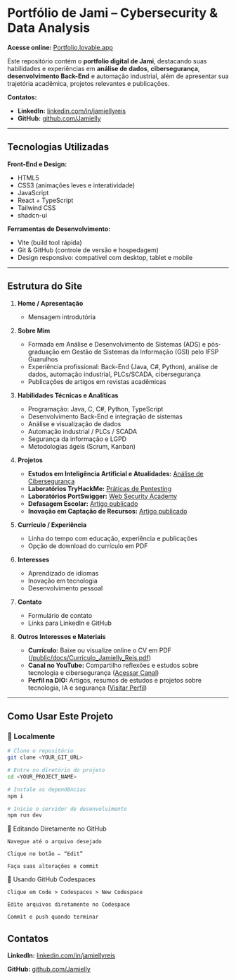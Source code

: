 # Portfólio de Jami – Cybersecurity & Data Analysis

**Acesse online:** [Portfolio.lovable.app](https://jamiportfolio.lovable.app/)

Este repositório contém o **portfolio digital de Jami**, destacando suas habilidades e experiências em **análise de dados**, **cibersegurança**, **desenvolvimento Back-End** e automação industrial, além de apresentar sua trajetória acadêmica, projetos relevantes e publicações.

**Contatos:**
- **LinkedIn:** [linkedin.com/in/jamiellyreis](https://www.linkedin.com/in/jamiellyreis/)
- **GitHub:** [github.com/Jamielly](https://github.com/Jamielly)

---

## Tecnologias Utilizadas

**Front-End e Design:**
- HTML5
- CSS3 (animações leves e interatividade)
- JavaScript
- React + TypeScript
- Tailwind CSS
- shadcn-ui

**Ferramentas de Desenvolvimento:**
- Vite (build tool rápida)
- Git & GitHub (controle de versão e hospedagem)
- Design responsivo: compatível com desktop, tablet e mobile

---

## Estrutura do Site

1. **Home / Apresentação**
   - Mensagem introdutória

2. **Sobre Mim**
   - Formada em Análise e Desenvolvimento de Sistemas (ADS) e pós-graduação em Gestão de Sistemas da Informação (GSI) pelo IFSP Guarulhos
   - Experiência profissional: Back-End (Java, C#, Python), análise de dados, automação industrial, PLCs/SCADA, cibersegurança
   - Publicações de artigos em revistas acadêmicas

3. **Habilidades Técnicas e Analíticas**
   - Programação: Java, C, C#, Python, TypeScript
   - Desenvolvimento Back-End e integração de sistemas
   - Análise e visualização de dados
   - Automação industrial / PLCs / SCADA
   - Segurança da informação e LGPD
   - Metodologias ágeis (Scrum, Kanban)

4. **Projetos**
   - **Estudos em Inteligência Artificial e Atualidades:** [Análise de Cibersegurança](https://github.com/Jamielly/Analise_CyberSegurity)
   - **Laboratórios TryHackMe:** [Práticas de Pentesting](https://github.com/Jamielly)
   - **Laboratórios PortSwigger:** [Web Security Academy](https://github.com/Jamielly)
   - **Defasagem Escolar:** [Artigo publicado](https://rgti.fatecguarulhos.edu.br/ojs33/index.php/rgti/article/view/62)
   - **Inovação em Captação de Recursos:** [Artigo publicado](https://revista.gru.ifsp.edu.br/exatecca/article/view/265)

5. **Currículo / Experiência**
   - Linha do tempo com educação, experiência e publicações
   - Opção de download do currículo em PDF

6. **Interesses**
   - Aprendizado de idiomas
   - Inovação em tecnologia
   - Desenvolvimento pessoal

7. **Contato**
   - Formulário de contato
   - Links para LinkedIn e GitHub

8. **Outros Interesses e Materiais**
   - **Currículo:** Baixe ou visualize online o CV em PDF ([/public/docs/Curriculo_Jamielly_Reis.pdf](/public/docs/Curriculo_Jamielly_Reis.pdf))
   - **Canal no YouTube:** Compartilho reflexões e estudos sobre tecnologia e cibersegurança ([Acessar Canal](https://www.youtube.com/channel/UCYaWrmozMN48G_Z76H45RWg))
   - **Perfil na DIO:** Artigos, resumos de estudos e projetos sobre tecnologia, IA e segurança ([Visitar Perfil](https://www.dio.me/users/jamielly_reis))

---

## Como Usar Este Projeto

### 🔹 Localmente
```bash
# Clone o repositório
git clone <YOUR_GIT_URL>

# Entre no diretório do projeto
cd <YOUR_PROJECT_NAME>

# Instale as dependências
npm i

# Inicie o servidor de desenvolvimento
npm run dev
```
🔹 Editando Diretamente no GitHub

    Navegue até o arquivo desejado

    Clique no botão ✏️ “Edit”

    Faça suas alterações e commit

🔹 Usando GitHub Codespaces

    Clique em Code > Codespaces > New Codespace

    Edite arquivos diretamente no Codespace

    Commit e push quando terminar

##  Contatos

**LinkedIn:** [linkedin.com/in/jamiellyreis](https://www.linkedin.com/in/jamiellyreis/)

**GitHub:** [github.com/Jamielly](https://github.com/Jamielly)

